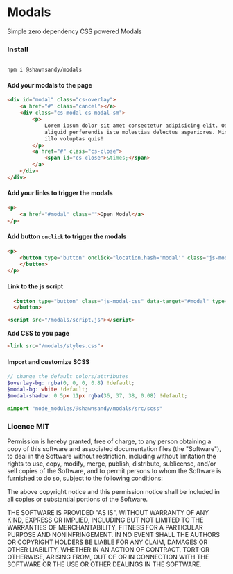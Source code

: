 # Modals

Simple zero dependency CSS powered Modals

### Install

```

npm i @shawnsandy/modals

```

#### Add your modals to the page

``` html
<div id="modal" class="cs-overlay">
    <a href="#" class="cancel"></a>
    <div class="cs-modal cs-modal-sm">
        <p>
            Lorem ipsum dolor sit amet consectetur adipisicing elit. Odit hic, excepturi consequatur deleniti totam quidem
            aliquid perferendis iste molestias delectus asperiores. Minus voluptates consequuntur porro necessitatibus quod
            illo voluptas quis!
        </p>
        <a href="#" class="cs-close">
            <span id="cs-close">&times;</span>
        </a>
    </div>
</div>
```

#### Add your links to trigger the modals

``` html
<p>
    <a href="#modal" class="">Open Modal</a>
</p>
```

#### Add button `onclick` to trigger the modals

``` html
<p>
    <button type="button" onclick="location.hash='modal'" class="js-modal-css" type="button">Open Modal
    </button>
</p>
```

#### Link to the js script

``` html
  <button type="button" class="js-modal-css" data-target="#modal" type="button">Open Modal
  </button>
```

``` html
<script src="/modals/script.js"></script>
```

**Add CSS to you page**

``` html
<link src="/modals/styles.css">
```

#### Import and customize SCSS

``` scss
// change the default colors/attributes
$overlay-bg: rgba(0, 0, 0, 0.8) !default;
$modal-bg: white !default;
$modal-shadow: 0 5px 11px rgba(36, 37, 38, 0.08) !default;

@import "node_modules/@shawnsandy/modals/src/scss"

```

### Licence MIT

Permission is hereby granted, free of charge, to any person obtaining a copy of this software and associated documentation files (the "Software"), to deal in the Software without restriction, including without limitation the rights to use, copy, modify, merge, publish, distribute, sublicense, and/or sell copies of the Software, and to permit persons to whom the Software is furnished to do so, subject to the following conditions:

The above copyright notice and this permission notice shall be included in all copies or substantial portions of the Software.

THE SOFTWARE IS PROVIDED "AS IS", WITHOUT WARRANTY OF ANY KIND, EXPRESS OR IMPLIED, INCLUDING BUT NOT LIMITED TO THE WARRANTIES OF MERCHANTABILITY, FITNESS FOR A PARTICULAR PURPOSE AND NONINFRINGEMENT. IN NO EVENT SHALL THE AUTHORS OR COPYRIGHT HOLDERS BE LIABLE FOR ANY CLAIM, DAMAGES OR OTHER LIABILITY, WHETHER IN AN ACTION OF CONTRACT, TORT OR OTHERWISE, ARISING FROM, OUT OF OR IN CONNECTION WITH THE SOFTWARE OR THE USE OR OTHER DEALINGS IN THE SOFTWARE.


